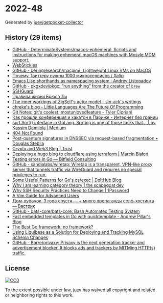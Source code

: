 # 2022-48

Generated by [juev/getpocket-collector](https://github.com/juev/getpocket-collector)

## History (29 items)

- [GitHub - DeterminateSystems/macos-ephemeral: Scripts and instructions for making ephemeral macOS machines with Mosyle MDM support.](https://github.com/DeterminateSystems/macos-ephemeral)
- [WebStickies](https://lawrencehook.com/ws/)
- [GitHub - beringresearch/macpine: Lightweight Linux VMs on MacOS](https://github.com/beringresearch/macpine)
- [Почему Твиттеру нужны 1000 микросервисов / Хабр](https://habr.com/ru/articles/701788/)
- [Emacs Lisp shorthands as namespacing system · Andrey Listopadov](https://andreyorst.gitlab.io/posts/2022-11-01-emacs-lisp-shorthands-as-namespacing-system/)
- [GitHub - pkgxdev/pkgx: “run anything” from the creator of `brew`](https://github.com/pkgxdev/pkgx)
- [SSHGuard](https://sshguard.net)
- [Правила жизни Брюса Ли](https://www.pravilamag.ru/hero/45-bruce-lee/)
- [The inner workings of ZigSelf's actor model - sin-ack's writings](https://sin-ack.github.io/posts/zigself-actor/)
- [chreke's blog - Little Languages Are The Future Of Programming](https://chreke.com/little-languages.html)
- [Git Notes: git's coolest, mostunlovedfeature - Tyler Cipriani](https://tylercipriani.com/blog/2022/11/19/git-notes-gits-coolest-most-unloved-feature/)
- [Как прошли конференция и хакатон в Париже - Интернет без границ](https://internetborders.net/ru/blog/2022/11/23/paris-report/)
- [sort.Sort() interface in GoLang. Sorting is one of those tasks that… | by Kassim Damilola | Medium](https://medium.com/@kdnotes/sort-sort-interface-in-golang-1d263d96956d)
- [404 Not Found](https://righto.com/2022/11/a-bug-fix-in-8086-microprocessor.html)
- [Post-quantum signatures in DNSSEC via request-based fragmentation • Douglas Stebila](https://www.douglas.stebila.ca/research/papers/PQCrypto-GoeSte23/)
- [Crypto and Web3 Blog | Trust](https://trustwallet.com/blog)
- [Deploying a hugo blog to cloudflare using terraform | Marcin Białoń](https://bialon.net/post/deploying-hugo-blog-to-cloudflare-with-terraform/)
- [Testing errors in Go — Bitfield Consulting](https://bitfieldconsulting.com/golang/testing-errors)
- [GitHub - sandialabs/wiretap: Wiretap is a transparent, VPN-like proxy server that tunnels traffic via WireGuard and requires no special privileges to run.](https://github.com/sandialabs/wiretap)
- [Some Useful Patterns for Go's os/exec | DoltHub Blog](https://www.dolthub.com/blog/2022-11-28-go-os-exec-patterns/)
- [Why I am learning category theory | the scapegoat dev](https://the.scapegoat.dev/why-i-am-learning-category-theory-1/)
- [Why SSH Security Practices Need to Change | 1Password](https://blog.1password.com/ssh-security-practices-changing/)
- [A Vim Guide for Advanced Users](https://thevaluable.dev/vim-advanced/)
- [Дом-дурачок. 3 года спустя — + много пропаганды селф-хостинга — Вастрик](https://vas3k.blog/notes/homelab_2022/)
- [GitHub - bats-core/bats-core: Bash Automated Testing System](https://github.com/bats-core/bats-core)
- [Fast embedded templates in Go with quicktemplate - Andrew Pillar's Blog](https://andrewpillar.com/programming/2022/11/29/fast-embedded-templates-in-go-with-quicktemplate/)
- [The Best Go framework: no framework?](https://threedots.tech/post/best-go-framework/)
- [Using Liquibase as a Solution for Deploying and Tracking MySQL Schema Changes](https://www.percona.com/blog/using-liquibase-as-a-solution-for-deploying-and-tracking-mysql-schema-changes/)
- [GitHub - Barre/privaxy: Privaxy is the next generation tracker and advertisement blocker. It blocks ads and trackers by MITMing HTTP(s) traffic.](https://github.com/Barre/privaxy)

## License

[![CC0](https://mirrors.creativecommons.org/presskit/buttons/88x31/svg/cc-zero.svg)](https://creativecommons.org/publicdomain/zero/1.0/)

To the extent possible under law, [juev](https://github.com/juev) has waived all copyright and related or neighboring rights to this work.
